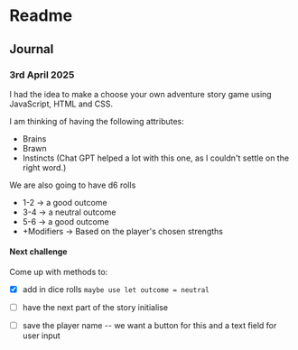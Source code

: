 # Readme

## Journal

### 3rd April 2025

I had the idea to make a choose your own adventure story game using JavaScript, HTML and CSS. 

I am thinking of having the following attributes:

- Brains
- Brawn
- Instincts (Chat GPT helped a lot with this one, as I couldn't settle on the right word.)

We are also going to have d6 rolls

- 1-2 → a good outcome
- 3-4 → a neutral outcome
- 5-6 → a good outcome
- +Modifiers → Based on the player's chosen strengths

#### Next challenge

Come up with methods to:
- [x] add in dice rolls
  `maybe use let outcome = neutral`
- [ ] have the next part of the story initialise
- [ ] save the player name
  -- we want a button for this and a text field for user input
  

